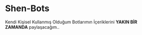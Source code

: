 # Shen-Bots
Kendi Kişisel Kullanmış Olduğum Botlarımın İçeriklerini **YAKIN BİR ZAMANDA** paylaşacağım..
